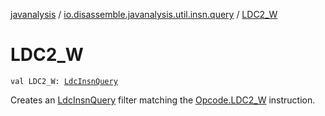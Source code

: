 [javanalysis](../index.md) / [io.disassemble.javanalysis.util.insn.query](index.md) / [LDC2_W](./-l-d-c2_-w.md)

# LDC2_W

`val LDC2_W: `[`LdcInsnQuery`](-ldc-insn-query/index.md)

Creates an [LdcInsnQuery](-ldc-insn-query/index.md) filter matching the [Opcode.LDC2_W](#) instruction.

